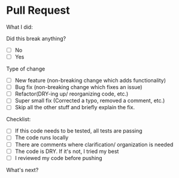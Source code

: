 # Pull Request

What I did:

Did this break anything?

- [ ] No
- [ ] Yes

Type of change

- [ ] New feature (non-breaking change which adds functionality)
- [ ] Bug fix (non-breaking change which fixes an issue)
- [ ] Refactor(DRY-ing up/ reorganizing code, etc.)
- [ ] Super small fix (Corrected a typo, removed a comment, etc.)
- [ ] Skip all the other stuff and briefly explain the fix.

Checklist:

- [ ] If this code needs to be tested, all tests are passing
- [ ] The code runs locally
- [ ] There are comments where clarification/ organization is needed
- [ ] The code is DRY. If it's not, I tried my best
- [ ] I reviewed my code before pushing

What's next?